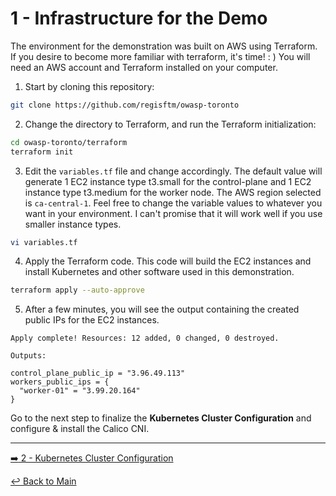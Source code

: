 # 1 - Infrastructure for the Demo

The environment for the demonstration was built on AWS using Terraform. If you desire to become more familiar with terraform, it's time! : ) You will need an AWS account and Terraform installed on your computer.

1. Start by cloning this repository:

```bash
git clone https://github.com/regisftm/owasp-toronto
```

2. Change the directory to Terraform, and run the Terraform initialization:

```bash
cd owasp-toronto/terraform
terraform init
```

3. Edit the `variables.tf` file and change accordingly. The default value will generate 1 EC2 instance type t3.small for the control-plane and 1 EC2 instance type t3.medium for the worker node. The AWS region selected is `ca-central-1`. Feel free to change the variable values to whatever you want in your environment. I can't promise that it will work well if you use smaller instance types.

```bash
vi variables.tf
```

4. Apply the Terraform code. This code will build the EC2 instances and install Kubernetes and other software used in this demonstration.

```bash
terraform apply --auto-approve
```
5. After a few minutes, you will see the output containing the created public IPs for the EC2 instances. 

```console
Apply complete! Resources: 12 added, 0 changed, 0 destroyed.

Outputs:

control_plane_public_ip = "3.96.49.113"
workers_public_ips = {
  "worker-01" = "3.99.20.164"
}
```

Go to the next step to finalize the **Kubernetes Cluster Configuration** and configure & install the Calico CNI.

---

[:arrow_right: 2 - Kubernetes Cluster Configuration](/demo/02-k8s-config.md) <br>

[:leftwards_arrow_with_hook: Back to Main](/README.md)  








